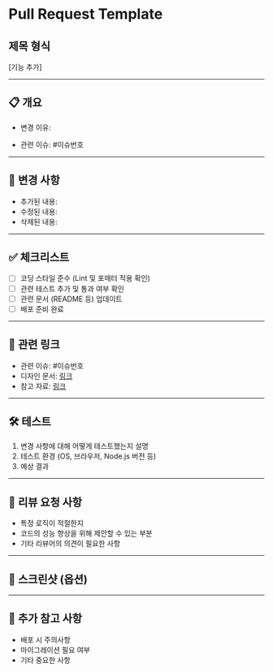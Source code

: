 # Pull Request Template

## 제목 형식

[기능 추가]

---

## 📋 개요

- 변경 이유:

<!--이슈 태스크를 모두 완료하고 닫는다면 Resolves #번호-->
<!--이슈 태스크를 모두 완료하지는 못 했지만 닫는다면 Closes #번호-->
<!--이슈 태스크를 일부 완료하고 열어둔다면 Fixes #번호-->

- 관련 이슈: #이슈번호

---

## 🔄 변경 사항

- 추가된 내용:
- 수정된 내용:
- 삭제된 내용:

---

## ✅ 체크리스트

- [ ] 코딩 스타일 준수 (Lint 및 포매터 적용 확인)
- [ ] 관련 테스트 추가 및 통과 여부 확인
- [ ] 관련 문서 (README 등) 업데이트
- [ ] 배포 준비 완료

---

## 🔗 관련 링크

- 관련 이슈: #이슈번호
- 디자인 문서: [링크](링크주소)
- 참고 자료: [링크](링크주소)

---

## 🛠 테스트

1. 변경 사항에 대해 어떻게 테스트했는지 설명
2. 테스트 환경 (OS, 브라우저, Node.js 버전 등)
3. 예상 결과

---

## 👀 리뷰 요청 사항

- 특정 로직이 적절한지
- 코드의 성능 향상을 위해 제안할 수 있는 부분
- 기타 리뷰어의 의견이 필요한 사항

---

## 📸 스크린샷 (옵션)

---

## 📝 추가 참고 사항

- 배포 시 주의사항
- 마이그레이션 필요 여부
- 기타 중요한 사항
